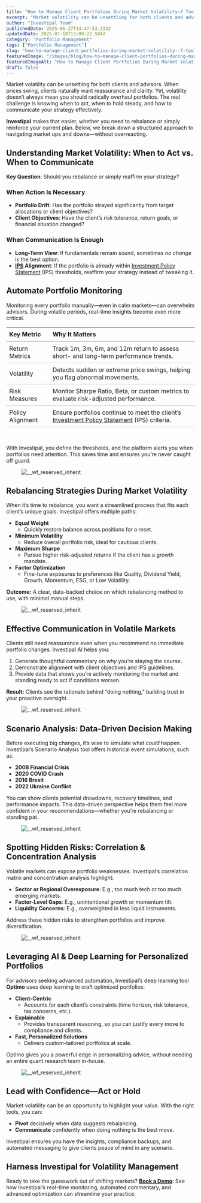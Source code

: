 ```yaml
---
title: "How to Manage Client Portfolios During Market Volatility—7 Tools for Financial Advisors"
excerpt: "Market volatility can be unsettling for both clients and advisors. When prices swing, clients naturally want reassurance and clarity."
author: "Investipal Team"
publishedDate: 2025-06-27T14:47:53.333Z
updatedDate: 2025-07-10T13:08:22.504Z
category: "Portfolio Management"
tags: ["Portfolio Management"]
slug: "how-to-manage-client-portfolios-during-market-volatility--7-tools-for-financial-advisors"
featuredImage: "/images/blog/how-to-manage-client-portfolios-during-market-volatility--7-tools-for-financial-advisors__67f539b84108d9c20bf4a057_Incorporating_20Client_20Parameters_20_27_.png"
featuredImageAlt: "How to Manage Client Portfolios During Market Volatility—7 Tools for Financial Advisors"
draft: false
---
```

<p id="">Market volatility can be unsettling for both clients and advisors. When prices swing, clients naturally want reassurance and clarity. Yet, volatility doesn’t always mean you should radically overhaul portfolios. The real challenge is knowing when to act, when to hold steady, and how to communicate your strategy effectively.</p><p id=""><strong id="">Investipal</strong> makes that easier, whether you need to rebalance or simply reinforce your current plan. Below, we break down a structured approach to navigating market ups and downs—without overreacting.</p><h2 id="">Understanding Market Volatility: When to Act vs. When to Communicate</h2><p id=""><strong id="">Key Question</strong>: Should you rebalance or simply reaffirm your strategy?</p><h3 id="">When Action Is Necessary</h3><ul id=""><li id=""><strong id="">Portfolio Drift</strong>: Has the portfolio strayed significantly from target allocations or client objectives?</li><li id=""><strong id="">Client Objectives</strong>: Have the client’s risk tolerance, return goals, or financial situation changed?</li></ul><h3 id="">When Communication Is Enough</h3><ul id=""><li id=""><strong id="">Long-Term View</strong>: If fundamentals remain sound, sometimes <em id="">no change</em> is the best option.</li><li id=""><strong id=""><a href="/features/investment-policy-statements">IPS</a> Alignment</strong>: If the portfolio is already within <a href="/features/investment-policy-statements">Investment Policy Statement</a> (IPS) thresholds, reaffirm your strategy instead of tweaking it.</li></ul><h2 id="">Automate Portfolio Monitoring</h2><p id="">Monitoring every portfolio manually—even in calm markets—can overwhelm advisors. During volatile periods, real-time insights become even more critical.</p><div data-rt-embed-type='true'><!-- HTML Table Code for Key Metrics to Monitor During Market Volatility -->
<table style="border-collapse: collapse; width: 100%;">
  <thead>
    <tr>
      <th style="text-align: left; border-bottom: 2px solid #ccc; padding: 8px;">Key Metric</th>
      <th style="text-align: left; border-bottom: 2px solid #ccc; padding: 8px;">Why It Matters</th>
    </tr>
  </thead>
  <tbody>
    <tr>
      <td style="padding: 8px; border-bottom: 1px solid #ccc;">Return Metrics</td>
      <td style="padding: 8px; border-bottom: 1px solid #ccc;">Track 1m, 3m, 6m, and 12m return to assess short- and long-term performance trends.</td>
    </tr>
    <tr>
      <td style="padding: 8px; border-bottom: 1px solid #ccc;">Volatility</td>
      <td style="padding: 8px; border-bottom: 1px solid #ccc;">Detects sudden or extreme price swings, helping you flag abnormal movements.</td>
    </tr>
    <tr>
      <td style="padding: 8px; border-bottom: 1px solid #ccc;">Risk Measures</td>
      <td style="padding: 8px; border-bottom: 1px solid #ccc;">Monitor Sharpe Ratio, Beta, or custom metrics to evaluate risk-adjusted performance.</td>
    </tr>
    <tr>
      <td style="padding: 8px; border-bottom: 1px solid #ccc;">Policy Alignment</td>
      <td style="padding: 8px; border-bottom: 1px solid #ccc;">Ensure portfolios continue to meet the client’s <a href="/features/investment-policy-statements">Investment Policy Statement</a> (IPS) criteria.</td>
    </tr>
  </tbody>
</table></div><p id="">‍</p><p id="">With Investipal, you define the thresholds, and the platform alerts you when portfolios need attention. This saves time and ensures you’re never caught off guard.</p><figure id="" class="w-richtext-figure-type-image w-richtext-align-fullwidth" style="max-width:2240px" data-rt-type="image" data-rt-align="fullwidth" data-rt-max-width="2240px"><div id=""><img src="/images/blog/how-to-manage-client-portfolios-during-market-volatility--7-tools-for-financial-advisors__67f539b84108d9c20bf4a057_Incorporating_20Client_20Parameters_20_27_.png" loading="lazy" alt="__wf_reserved_inherit" width="auto" height="auto" id=""></div></figure><h2 id="">Rebalancing Strategies During Market Volatility</h2><p id="">When it’s time to rebalance, you want a streamlined process that fits each client’s unique goals. Investipal offers multiple paths:</p><ul id=""><li id=""><strong id="">Equal Weight</strong><ul id=""><li id="">Quickly restore balance across positions for a reset.</li></ul></li><li id=""><strong id="">Minimum Volatility</strong><ul id=""><li id="">Reduce overall portfolio risk, ideal for cautious clients.</li></ul></li><li id=""><strong id="">Maximum Sharpe</strong><ul id=""><li id="">Pursue higher risk-adjusted returns if the client has a growth mandate.</li></ul></li><li id=""><strong id="">Factor Optimization</strong><ul id=""><li id="">Fine-tune exposures to preferences like Quality, Dividend Yield, Growth, Momentum, ESG, or Low Volatility.</li></ul></li></ul><p id=""><strong id="">Outcome:</strong> A clear, data-backed choice on which rebalancing method to use, with minimal manual steps.</p><figure id="" class="w-richtext-figure-type-image w-richtext-align-fullwidth" style="max-width:2240px" data-rt-type="image" data-rt-align="fullwidth" data-rt-max-width="2240px"><div id=""><img src="/images/blog/how-to-manage-client-portfolios-during-market-volatility--7-tools-for-financial-advisors__67f53a2f1b390ee199b9e2b4_Incorporating_20Client_20Parameters_20_28_.png" loading="lazy" alt="__wf_reserved_inherit" width="auto" height="auto" id=""></div></figure><h2 id="">Effective Communication in Volatile Markets</h2><p id="">Clients still need reassurance even when you recommend no immediate portfolio changes. Investipal AI helps you:</p><ol id=""><li id="">Generate thoughtful commentary on <em id="">why</em> you’re staying the course.</li><li id="">Demonstrate alignment with client objectives and IPS guidelines.</li><li id="">Provide data that shows you’re actively monitoring the market and standing ready to act if conditions worsen.</li></ol><p id=""><strong id="">Result:</strong> Clients see the rationale behind “doing nothing,” building trust in your proactive oversight.</p><figure id="" class="w-richtext-figure-type-image w-richtext-align-fullwidth" style="max-width:2240px" data-rt-type="image" data-rt-align="fullwidth" data-rt-max-width="2240px"><div id=""><img src="/images/blog/how-to-manage-client-portfolios-during-market-volatility--7-tools-for-financial-advisors__67f53d17220ac42c3ccf7c0e_Incorporating_20Client_20Parameters_20_29_.png" loading="lazy" alt="__wf_reserved_inherit" width="auto" height="auto" id=""></div></figure><h2 id="">Scenario Analysis: Data-Driven Decision Making</h2><p id="">Before executing big changes, it’s wise to simulate what <em id="">could</em> happen. Investipal’s Scenario Analysis tool offers historical event simulations, such as:</p><ul id=""><li id=""><strong id="">2008 Financial Crisis</strong></li><li id=""><strong id="">2020 COVID Crash</strong></li><li id=""><strong id="">2016 Brexit</strong></li><li id=""><strong id="">2022 Ukraine Conflict</strong></li></ul><p id="">You can show clients potential drawdowns, recovery timelines, and performance impacts. This data-driven perspective helps them feel more confident in your recommendations—whether you’re rebalancing or standing pat.</p><figure id="" class="w-richtext-figure-type-image w-richtext-align-fullwidth" style="max-width:2240px" data-rt-type="image" data-rt-align="fullwidth" data-rt-max-width="2240px"><div id=""><img src="/images/blog/how-to-manage-client-portfolios-during-market-volatility--7-tools-for-financial-advisors__67f553d172bb91ad04280417_Incorporating_20Client_20Parameters_20_30_.png" loading="lazy" alt="__wf_reserved_inherit" width="auto" height="auto" id=""></div></figure><h2 id="">Spotting Hidden Risks: Correlation &amp; Concentration Analysis</h2><p id="">Volatile markets can expose portfolio weaknesses. Investipal’s correlation matrix and concentration analysis highlight:</p><ul id=""><li id=""><strong id="">Sector or Regional Overexposure</strong>: E.g., too much tech or too much emerging markets.</li><li id=""><strong id="">Factor-Level Gaps</strong>: E.g., unintentional growth or momentum tilt.</li><li id=""><strong id="">Liquidity Concerns</strong>: E.g., overweighted in less liquid instruments.</li></ul><p id="">Address these hidden risks to strengthen portfolios and improve diversification.</p><figure id="" class="w-richtext-figure-type-image w-richtext-align-fullwidth" style="max-width:2240px" data-rt-type="image" data-rt-align="fullwidth" data-rt-max-width="2240px"><div id=""><img src="/images/blog/how-to-manage-client-portfolios-during-market-volatility--7-tools-for-financial-advisors__67f5549c91fc3716e2a25fb1_Incorporating_20Client_20Parameters_20_32_.png" loading="lazy" alt="__wf_reserved_inherit" width="auto" height="auto" id=""></div></figure><h2 id="">Leveraging AI &amp; Deep Learning for Personalized Portfolios</h2><p id="">For advisors seeking advanced automation, Investipal’s deep learning tool <strong id="">Optimo</strong> uses deep learning to craft optimized portfolios:</p><ul id=""><li id=""><strong id="">Client-Centric</strong><ul id=""><li id="">Accounts for each client’s constraints (time horizon, risk tolerance, tax concerns, etc.).</li></ul></li><li id=""><strong id="">Explainable</strong><ul id=""><li id="">Provides transparent reasoning, so you can justify every move to compliance and clients.</li></ul></li><li id=""><strong id="">Fast, Personalized Solutions</strong><ul id=""><li id="">Delivers custom-tailored portfolios at scale.</li></ul></li></ul><p id="">Optimo gives you a powerful edge in personalizing advice, without needing an entire quant research team in-house.</p><figure id="" class="w-richtext-figure-type-image w-richtext-align-fullwidth" style="max-width:2240px" data-rt-type="image" data-rt-align="fullwidth" data-rt-max-width="2240px"><div id=""><img src="/images/blog/how-to-manage-client-portfolios-during-market-volatility--7-tools-for-financial-advisors__67f554ba3b49be23b46cbcbc_Incorporating_20Client_20Parameters_20_33_.png" loading="lazy" alt="__wf_reserved_inherit" width="auto" height="auto" id=""></div></figure><h2 id="">Lead with Confidence—Act or Hold</h2><p id="">Market volatility can be an opportunity to highlight your value. With the right tools, you can:</p><ul id=""><li id=""><strong id="">Pivot</strong> decisively when data suggests rebalancing.</li><li id=""><strong id="">Communicate</strong> confidently when doing nothing is the best move.</li></ul><p id="">Investipal ensures you have the insights, compliance backups, and automated messaging to give clients peace of mind in any scenario.</p><h2 id="">Harness Investipal for Volatility Management</h2><p id="">Ready to take the guesswork out of shifting markets? <a href="/book-a-demo" id=""><strong id="">Book a Demo</strong></a>: See how Investipal’s real-time monitoring, automated commentary, and advanced optimization can streamline your practice.</p>